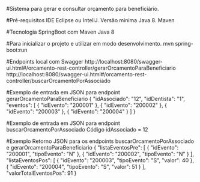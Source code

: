 #Sistema para gerar e consultar orçamento para beneficiário.

#Pré-requisitos
   IDE Eclipse ou InteliJ.
   Versão minima Java 8.
   Maven

#Tecnologia
SpringBoot com Maven 
Java 8

#Para inicializar o projeto e utilizar em modo desenvolvimento.
   mvn spring-boot:run
    
#Endpoints local com Swagger
http://localhost:8080/swagger-ui.html#/orcamento-rest-controller/gerarOrcamentoParaBeneficiario
http://localhost:8080/swagger-ui.html#/orcamento-rest-controller/buscarOrcamentoPorAssociado

#Exemplo de entrada em JSON para endpoint gerarOrcamentoParaBeneficiario
{
  "idAssociado": "12",
  "idDentista": "1",
  "eventos": [
    {
       "idEvento": "200001"
    },
    {
       "idEvento": "200002"
    },
    {
       "idEvento": "200003"
    },
    {
       "idEvento": "200004"
    }
  ]
}

#Exemplo de entrada em JSON para endpoint buscarOrcamentoPorAssociado
Código idAssociado = 12

#Exemplo Retorno JSON para os endpoints buscarOrcamentoPorAssociado e gerarOrcamentoParaBeneficiario
{
  "listaEventosPre": [
    {
      "idEvento": "200001",
      "tipoEvento": "N"
    },
    {
      "idEvento": "200002",
      "tipoEvento": "N"
    }
  ],
  "listaEventosPos": [
    {
      "idEvento": "200003",
      "tipoEvento": "S",
      "valor": 40
    },
    {
      "idEvento": "200004",
      "tipoEvento": "S",
      "valor": 51
    }
  ],
  "valorTotalEventosPos": 91
}




